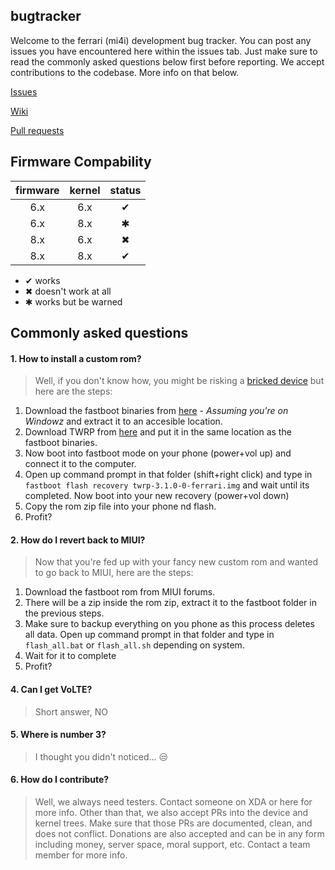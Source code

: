 bugtracker
----------

Welcome to the ferrari (mi4i) development bug tracker. You can post any issues you have encountered here within the issues tab. Just make sure to read the commonly asked questions below first before reporting. We accept contributions to the codebase. More info on that below.

[Issues](https://github.com/ferrari-dev/bugtracker/issues)

[Wiki](https://github.com/ferrari-dev/bugtracker/wiki)

[Pull requests](https://github.com/pulls?utf8=%E2%9C%93&q=is%3Aopen+is%3Apr+user%3Aferrari-dev)

## Firmware Compability

| firmware | kernel | status |
|:--------:|:------:|:------:|
|   6.x    |   6.x  |    ✔   |
|   6.x    |   8.x  |    ✱   |
|   8.x    |   6.x  |    ✖   |
|   8.x    |   8.x  |    ✔   |

 - ✔ works
 - ✖ doesn't work at all
 - ✱ works but be warned

## Commonly asked questions

#### 1. How to install a custom rom?
> Well, if you don't know how, you might be risking a [bricked device](https://en.wikipedia.org/wiki/Brick_(electronics)) but here are the steps:
1. Download the fastboot binaries from [here](https://dl.google.com/android/repository/platform-tools-latest-windows.zip) - _Assuming you're on Windowz_ and extract it to an accesible location.
2. Download TWRP from [here](https://www.androidfilehost.com/?fid=529152257862727167) and put it in the same location as the fastboot binaries.
3. Now boot into fastboot mode on your phone (power+vol up) and connect it to the computer.
4. Open up command prompt in that folder (shift+right click) and type in `fastboot flash recovery twrp-3.1.0-0-ferrari.img` and wait until its completed. Now boot into your new recovery (power+vol down)
5. Copy the rom zip file into your phone nd flash.
6. Profit?

#### 2. How do I revert back to MIUI?
> Now that you're fed up with your fancy new custom rom and wanted to go back to MIUI, here are the steps:
1. Download the fastboot rom from MIUI forums.
2. There will be a zip inside the rom zip, extract it to the fastboot folder in the previous steps.
3. Make sure to backup everything on you phone as this process deletes all data. Open up command prompt in that folder and type in `flash_all.bat` or `flash_all.sh` depending on system.
4. Wait for it to complete
5. Profit?

#### 4. Can I get VoLTE?
> Short answer, NO

#### 5. Where is number 3?
> I thought you didn't noticed... :unamused:

#### 6. How do I contribute?
> Well, we always need testers. Contact someone on XDA or here for more info. Other than that, we also accept PRs into the device and kernel trees. Make sure that those PRs are documented, clean, and does not conflict. Donations are also accepted and can be in any form including money, server space, moral support, etc. Contact a team member for more info.
